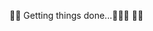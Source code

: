 👩‍🎤 Getting things done...👩🏻‍💻 👩🏻‍
<!---
Honeyrn/Honeyrn is a ✨ special ✨ repository because its `README.md` (this file) appears on your GitHub profile.
You can click the Preview link to take a look at your changes.
--->

